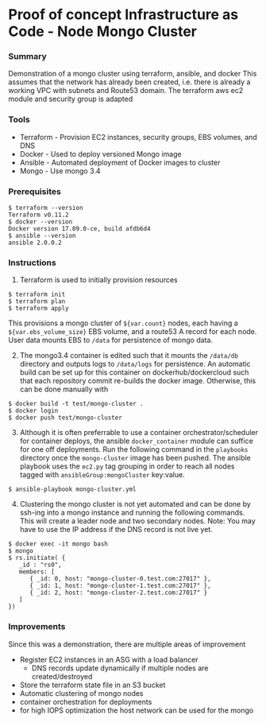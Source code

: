 # Proof of concept Infrastructure as Code - Node Mongo Cluster

### Summary
Demonstration of a mongo cluster using terraform, ansible, and docker
This assumes that the network has already been created, i.e. there is already
a working VPC with subnets and Route53 domain.
The terraform aws ec2 module and security group is adapted

### Tools
* Terraform - Provision EC2 instances, security groups, EBS volumes, and DNS
* Docker - Used to deploy versioned Mongo image
* Ansible - Automated deployment of Docker images to cluster
* Mongo - Use mongo 3.4

### Prerequisites
```
$ terraform --version
Terraform v0.11.2
$ docker --version
Docker version 17.09.0-ce, build afdb6d4
$ ansible --version
ansible 2.0.0.2
```

### Instructions
1. Terraform is used to initially provision resources
```
$ terraform init
$ terraform plan
$ terraform apply 
```
This provisions a mongo cluster of `${var.count}` nodes, each having a
`${var.ebs_volume_size}` EBS volume, and a route53 A record for each node.
User data mounts EBS to `/data` for persistence of mongo data.

2. The mongo3.4 container is edited such that it mounts the `/data/db`
directory and outputs logs to `/data/logs` for persistence. An automatic
build can be set up for this container on dockerhub/dockercloud such that
each repository commit re-builds the docker image. Otherwise, this can
be done manually with
```
$ docker build -t test/mongo-cluster .
$ docker login
$ docker push test/mongo-cluster
```

3. Although it is often preferrable to use a container orchestrator/scheduler
for container deploys, the ansible `docker_container` module can suffice
for one off deployments. Run the following command in the `playbooks`
directory once the `mongo-cluster` image has been pushed. The ansible playbook
uses the `ec2.py` tag grouping in order to reach all nodes tagged with
`ansibleGroup:mongoCluster` key:value.

```
$ ansible-playbook mongo-cluster.yml
```

4. Clustering the mongo cluster is not yet automated and can be done by
ssh-ing into a mongo instance  and running the following commands.
This will create a leader node and two secondary nodes.
Note: You may have to use the IP address if the DNS record is not live yet.
```
$ docker exec -it mongo bash
$ mongo
$ rs.initiate( {
   _id : "rs0",
   members: [               
      { _id: 0, host: "mongo-cluster-0.test.com:27017" }, 
      { _id: 1, host: "mongo-cluster-1.test.com:27017" },
      { _id: 2, host: "mongo-cluster-2.test.com:27017" }
   ]
})
```

### Improvements
Since this was a demonstration, there are multiple areas of improvement
* Register EC2 instances in an ASG with a load balancer
    * DNS records update dynamically if multiple nodes are created/destroyed
* Store the terraform state file in an S3 bucket
* Automatic clustering of mongo nodes
* container orchestration for deployments
* for high IOPS optimization the host network can be used for the mongo
